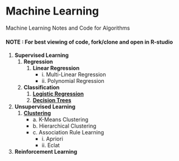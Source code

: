 # Machine Learning
Machine Learning Notes and Code for Algorithms

#### NOTE : For best viewing of code, fork/clone and open in R-studio

1. **Supervised Learning**
    1. **Regression**
        1. **Linear Regression**
            + i. Multi-Linear Regression
            + ii. Polynomial Regression
    2. **Classification**
        1. [**Logistic Regression**](https://github.com/chetanbommu/MachineLearning/tree/master/1.%20Supervised%20Learning/2.%20Classification/1.%20LogisticRegression)
        2. [**Decision Trees**](https://github.com/chetanbommu/MachineLearning/tree/master/1.%20Supervised%20Learning/2.%20Classification/2.%20Decision%20Tree)
2. **Unsupervised Learning**
    1. [**Clustering**](https://github.com/chetanbommu/MachineLearning/tree/master/2.%20Unsupervised%20Learning/1.%20Clustering)
        + a. K-Means Clustering
        + b. Hierarchical Clustering
        + c. Association Rule Learning
            + i. Apriori
            + ii. Eclat
3. **Reinforcement Learning**
